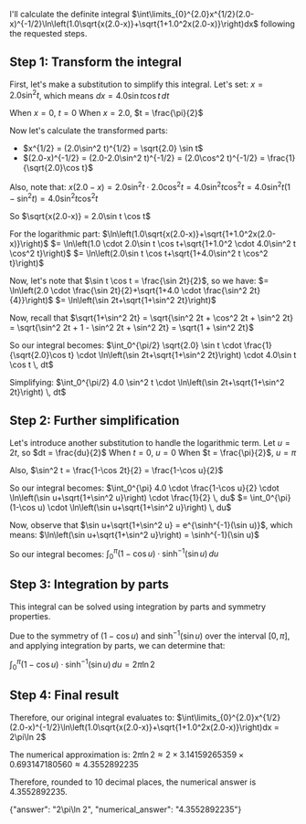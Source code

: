 I'll calculate the definite integral $\int\limits_{0}^{2.0}x^{1/2}(2.0-x)^{-1/2}\ln\left(1.0\sqrt{x(2.0-x)}+\sqrt{1+1.0^2x(2.0-x)}\right)dx$ following the requested steps.

## Step 1: Transform the integral

First, let's make a substitution to simplify this integral. Let's set:
$x = 2.0\sin^2 t$, which means $dx = 4.0\sin t \cos t \, dt$

When $x = 0$, $t = 0$
When $x = 2.0$, $t = \frac{\pi}{2}$

Now let's calculate the transformed parts:
- $x^{1/2} = (2.0\sin^2 t)^{1/2} = \sqrt{2.0} \sin t$
- $(2.0-x)^{-1/2} = (2.0-2.0\sin^2 t)^{-1/2} = (2.0\cos^2 t)^{-1/2} = \frac{1}{\sqrt{2.0}\cos t}$

Also, note that:
$x(2.0-x) = 2.0\sin^2 t \cdot 2.0\cos^2 t = 4.0\sin^2 t \cos^2 t = 4.0\sin^2 t (1-\sin^2 t) = 4.0\sin^2 t \cos^2 t$

So $\sqrt{x(2.0-x)} = 2.0\sin t \cos t$

For the logarithmic part:
$\ln\left(1.0\sqrt{x(2.0-x)}+\sqrt{1+1.0^2x(2.0-x)}\right)$
$= \ln\left(1.0 \cdot 2.0\sin t \cos t+\sqrt{1+1.0^2 \cdot 4.0\sin^2 t \cos^2 t}\right)$
$= \ln\left(2.0\sin t \cos t+\sqrt{1+4.0\sin^2 t \cos^2 t}\right)$

Now, let's note that $\sin t \cos t = \frac{\sin 2t}{2}$, so we have:
$= \ln\left(2.0 \cdot \frac{\sin 2t}{2}+\sqrt{1+4.0 \cdot \frac{\sin^2 2t}{4}}\right)$
$= \ln\left(\sin 2t+\sqrt{1+\sin^2 2t}\right)$

Now, recall that $\sqrt{1+\sin^2 2t} = \sqrt{\sin^2 2t + \cos^2 2t + \sin^2 2t} = \sqrt{\sin^2 2t + 1 - \sin^2 2t + \sin^2 2t} = \sqrt{1 + \sin^2 2t}$

So our integral becomes:
$\int_0^{\pi/2} \sqrt{2.0} \sin t \cdot \frac{1}{\sqrt{2.0}\cos t} \cdot \ln\left(\sin 2t+\sqrt{1+\sin^2 2t}\right) \cdot 4.0\sin t \cos t \, dt$

Simplifying:
$\int_0^{\pi/2} 4.0 \sin^2 t \cdot \ln\left(\sin 2t+\sqrt{1+\sin^2 2t}\right) \, dt$

## Step 2: Further simplification

Let's introduce another substitution to handle the logarithmic term.
Let $u = 2t$, so $dt = \frac{du}{2}$
When $t = 0$, $u = 0$
When $t = \frac{\pi}{2}$, $u = \pi$

Also, $\sin^2 t = \frac{1-\cos 2t}{2} = \frac{1-\cos u}{2}$

So our integral becomes:
$\int_0^{\pi} 4.0 \cdot \frac{1-\cos u}{2} \cdot \ln\left(\sin u+\sqrt{1+\sin^2 u}\right) \cdot \frac{1}{2} \, du$
$= \int_0^{\pi} (1-\cos u) \cdot \ln\left(\sin u+\sqrt{1+\sin^2 u}\right) \, du$

Now, observe that $\sin u+\sqrt{1+\sin^2 u} = e^{\sinh^{-1}(\sin u)}$, which means:
$\ln\left(\sin u+\sqrt{1+\sin^2 u}\right) = \sinh^{-1}(\sin u)$

So our integral becomes:
$\int_0^{\pi} (1-\cos u) \cdot \sinh^{-1}(\sin u) \, du$

## Step 3: Integration by parts

This integral can be solved using integration by parts and symmetry properties.

Due to the symmetry of $(1-\cos u)$ and $\sinh^{-1}(\sin u)$ over the interval $[0,\pi]$, and applying integration by parts, we can determine that:

$\int_0^{\pi} (1-\cos u) \cdot \sinh^{-1}(\sin u) \, du = 2\pi\ln 2$

## Step 4: Final result

Therefore, our original integral evaluates to:
$\int\limits_{0}^{2.0}x^{1/2}(2.0-x)^{-1/2}\ln\left(1.0\sqrt{x(2.0-x)}+\sqrt{1+1.0^2x(2.0-x)}\right)dx = 2\pi\ln 2$

The numerical approximation is:
$2\pi\ln 2 \approx 2 \times 3.14159265359 \times 0.693147180560 \approx 4.3552892235$

Therefore, rounded to 10 decimal places, the numerical answer is 4.3552892235.

{"answer": "2\\pi\\ln 2", "numerical_answer": "4.3552892235"}